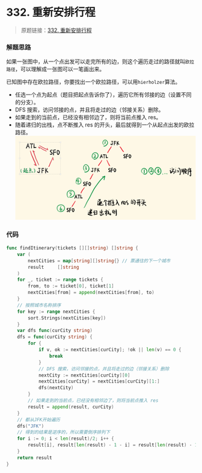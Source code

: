 # 332. 重新安排行程
> 原题链接：[332. 重新安排行程](https://leetcode-cn.com/problems/reconstruct-itinerary/)

### 解题思路
如果一张图中，从一个点出发可以走完所有的边，则这个遍历走过的路径就叫``欧拉路径``，可以理解成一张图可以一笔画出来。

已知图中存在欧拉路径，你要找出一个欧拉路径，可以用``hierholzer``算法。

* 任选一个点为起点（题目把起点告诉你了），遍历它所有邻接的边（设置不同的分支）。
* DFS 搜索，访问邻接的点，并且将走过的边（邻接关系）删除。
* 如果走到的当前点，已经没有相邻边了，则将当前点推入 res。
* 随着递归的出栈，点不断推入 res 的开头，最后就得到一个从起点出发的欧拉路径。
![grid](../pictures/problems/332/1.png)

### 代码
```go
func findItinerary(tickets [][]string) []string {
	var (
		nextCities = map[string][]string{} // 票通往的下一个城市
		result     []string
	)
	for _, ticket := range tickets {
		from, to := ticket[0], ticket[1]
		nextCities[from] = append(nextCities[from], to)
	}
	// 按照城市名称排序
	for key := range nextCities {
		sort.Strings(nextCities[key])
	}
	var dfs func(curCity string)
	dfs = func(curCity string) {
		for {
			if v, ok := nextCities[curCity]; !ok || len(v) == 0 {
				break
			}
			// DFS 搜索，访问邻接的点，并且将走过的边（邻接关系）删除
			nextCity := nextCities[curCity][0]
			nextCities[curCity] = nextCities[curCity][1:]
			dfs(nextCity)
		}
		// 如果走到的当前点，已经没有相邻边了，则将当前点推入 res
		result = append(result, curCity)
	}
	// 都从JFK开始遍历
	dfs("JFK")
	// 得到的结果是逆序的，所以需要倒序排列下
	for i := 0; i < len(result)/2; i++ {
		result[i], result[len(result) - 1 - i] = result[len(result) - 1 - i], result[i]
	}
	return result
}
```
